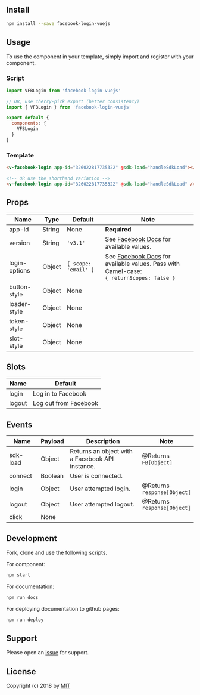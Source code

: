 ## Install
```bash
npm install --save facebook-login-vuejs
```

## Usage
To use the component in your template, simply import and register with your component.

### Script
```js
import VFBLogin from 'facebook-login-vuejs'

// OR, use cherry-pick export (better consistency)
import { VFBLogin } from 'facebook-login-vuejs'

export default {
  components: {
    VFBLogin
  }
}
```

### Template
```html
<v-facebook-login app-id="326022817735322" @sdk-load="handleSdkLoad"></v-facebook-login>

<!-- OR use the shorthand variation -->
<v-facebook-login app-id="326022817735322" @sdk-load="handleSdkLoad" />
```

## Props
<div id="props-table-wrap" class="docs-table-wrap">

| Name          | Type   | Default  | Note |
|---------------|--------|----------|------|
| app-id        | String | None     | **Required**
| version 	    | String | `'v3.1'` | See [Facebook Docs](https://developers.facebook.com/docs/apps/changelog/) for available values.
| login-options | Object | `{ scope: 'email' }` | See [Facebook Docs](https://developers.facebook.com/docs/reference/javascript/FB.login/v2.9) for available values. Pass with Camel-case: <br> `{ returnScopes: false }`
| button-style  | Object | None
| loader-style  | Object | None
| token-style   | Object | None
| slot-style    | Object | None

</div>

## Slots
<div id="slots-table-wrap" class="docs-table-wrap">

| Name   | Default |
|--------|---------|
| login  | Log in to Facebook
| logout | Log out from Facebook

</div>

## Events
<div id="events-table-wrap" class="docs-table-wrap">

| Name               | Payload | Description                                          | Note |
|--------------------|---------|------------------------------------------------------|------|
| sdk-load           | Object  | Returns an object with <br> a Facebook API instance. | @Returns <br> `FB[Object]`
| connect            | Boolean | User is connected.
| login              | Object  | User attempted login.                                | @Returns <br> `response[Object]`
| logout             | Object  | User attempted logout.                               | @Returns <br> `response[Object]`
| click              | None

</div>

## Development
Fork, clone and use the following scripts.

For component:
```bash
npm start
```
For documentation:
```bash
npm run docs
```

For deploying documentation to github pages:
```bash
npm run deploy
```

## Support
Please open an [issue](https://github.com/iliran11/facebook-login-vue/issues) for support.

## License
Copyright (c) 2018 by [MIT](https://opensource.org/licenses/MIT)